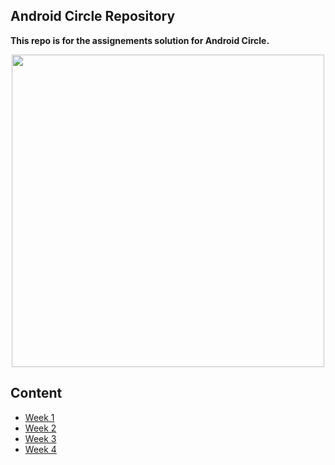 ## Android Circle Repository

**This repo is for the assignements solution for Android Circle.** 

 
 <p align="center">
 <img src="https://user-images.githubusercontent.com/105871085/193676968-3e250b8c-10f3-463a-8f0e-d089a648083b.png" width="500" height="500">
 </p>


 ## Content
 - [Week 1](https://github.com/CATReloaded/Android-Cricle-Tasks/tree/master/Weeks/Week%201)
 - [Week 2](https://github.com/CATReloaded/Android-Cricle-Tasks/tree/master/Weeks/Week%202)
 - [Week 3](https://github.com/CATReloaded/Android-Cricle-Tasks/tree/master/Weeks/Week%203)
 - [Week 4](https://github.com/CATReloaded/Android-Cricle-Tasks/tree/master/Weeks/Week%204)

